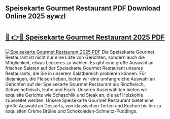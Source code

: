 ## Speisekarte Gourmet Restaurant PDF Download Online 2025 aywzI

# <h2><a href="http://gcbeqit.nevu.top/?p=Speisekarte+Gourmet+Restaurant">🔗 👉🔴 Speisekarte Gourmet Restaurant 2025 PDF</a></h2>

[![Speisekarte Gourmet Restaurant 2025 PDF](https://i.imgur.com/dBaPXMq.png)](http://gcbeqit.nevu.top/?p=Speisekarte+Gourmet+Restaurant)
Die Speisekarte Gourmet Restaurant ist nicht nur eine Liste von Gerichten, sondern auch die Möglichkeit, etwas Leckeres zu wählen. Es gibt eine große Auswahl an frischen Salaten auf der Speisekarte Gourmet Restaurant unseres Restaurants, die Sie in unserem Salatbereich probieren können. Für diejenigen, die Fleisch lieben, bieten wir eine umfangreiche Auswahl an Gerichten auf der Speisekarte Gourmet Restaurant an: Rindfleisch, Schweinefleisch, Huhn und Fisch. Unseren Auserwählten bieten wir exquisite Gerichte wie Schaschlik und Steak an, die auf Holzkohle zubereitet werden. Unsere Speisekarte Gourmet Restaurant bietet eine große Auswahl an Desserts, von klassischen Torten und Kuchen bis hin zu exquisiten Crème Brûlée und Schokoladen-Schneitz-Puddings.
